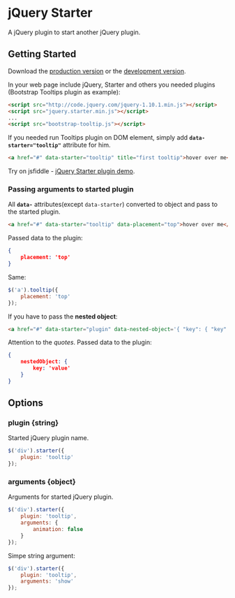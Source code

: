 # jQuery Starter

A jQuery plugin to start another jQuery plugin.

## Getting Started
Download the [production version][min] or the [development version][max].

[min]: https://raw.github.com/agat/jquery.starter/master/dist/jquery.starter.min.js
[max]: https://raw.github.com/agat/jquery.starter/master/dist/jquery.starter.js

In your web page include jQuery, Starter and others you needed plugins (Bootstrap Tooltips plugin as example):

```html
<script src="http://code.jquery.com/jquery-1.10.1.min.js"></script>
<script src="jquery.starter.min.js"></script>
...
<script src="bootstrap-tooltip.js"></script>
```

If you needed run Tooltips plugin on DOM element, simply add **`data-starter="tooltip"`** attribute for him.

```html
<a href="#" data-starter="tooltip" title="first tooltip">hover over me</a>
```

Try on jsfiddle - [jQuery Starter plugin demo](http://jsfiddle.net/agat/3LtPH/1/).

### Passing arguments to started plugin
All **`data-`** attributes(except `data-starter`) converted to object and pass to the started plugin.
```html
<a href="#" data-starter="tooltip" data-placement="top">hover over me</a>
```
Passed data to the plugin:
```json
{
    placement: 'top'
}
```

Same:
```js
$('a').tooltip({
    placement: 'top'
});
```
If you have to pass the **nested object**:
```html
<a href="#" data-starter="plugin" data-nested-object='{ "key": { "key": "value" } }'>some text</a>
```
Attention to the _quotes_. Passed data to the plugin:
```json
{
    nestedObject: {
    	key: 'value'
    }
}
```

## Options
### plugin {string}
Started jQuery plugin name.
```js
$('div').starter({
    plugin: 'tooltip'
});
```

### arguments {object}
Arguments for started jQuery plugin.
```js
$('div').starter({
    plugin: 'tooltip',
    arguments: {
        animation: false
    }
});
```
Simpe string argument:
```js
$('div').starter({
    plugin: 'tooltip',
    arguments: 'show'
});
```
